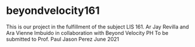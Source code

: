# beyondvelocity161
This is our project in the fulfillment of the subject LIS 161.  Ar Jay Revilla and Ara Vienne Imbuido in collaboration with Beyond Velocity PH  To be submitted to Prof. Paul Jason Perez June 2021
